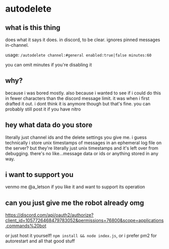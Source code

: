 # autodelete

## what is this thing

does what it says it does. in discord, to be clear. ignores pinned messages in-channel.

usage: `/autodelete channel:#general enabled:true|false minutes:60`

you can omit minutes if you're disabling it

## why?

because i was bored mostly. also because i wanted to see if i could do this in fewer characters than the discord message limit. it was when i first drafted it out. i dont think it is anymore though but that's fine. you can probably still post it if you have nitro

## hey what data do you store

literally just channel ids and the delete settings you give me. i guess technically i store unix timestamps of messages in an ephemeral log file on the server? but they're literally just unix timestamps and it's left over from debugging. there's no like...message data or ids or anything stored in any way.

## i want to support you

venmo me @a_letson if you like it and want to support its operation

## can you just give me the robot already omg

https://discord.com/api/oauth2/authorize?client_id=1057726468479783052&permissions=76800&scope=applications.commands%20bot

or just host it yourself! `npm install && node index.js`, or i prefer pm2 for autorestart and all that good stuff
